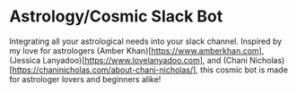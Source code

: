 # Astrology/Cosmic Slack Bot
Integrating all your astrological needs into your slack channel.
Inspired by my love for astrologers (Amber Khan)[https://www.amberkhan.com], (Jessica Lanyadoo)[https://www.lovelanyadoo.com], and (Chani Nicholas)[https://chaninicholas.com/about-chani-nicholas/], this cosmic bot is made for astrologer lovers and beginners alike!
